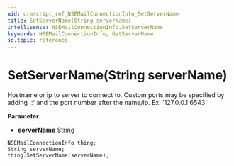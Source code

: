 ```yaml
---
uid: crmscript_ref_NSEMailConnectionInfo_SetServerName
title: SetServerName(String serverName)
intellisense: NSEMailConnectionInfo.SetServerName
keywords: NSEMailConnectionInfo, GetServerName
so.topic: reference
---
```


# SetServerName(String serverName)

Hostname or ip to server to connect to. Custom ports may be specified by adding ':' and the port number after the name/ip. Ex: '127.0.0.1:6543'

**Parameter:** 
* **serverName** String

```crmscript
NSEMailConnectionInfo thing;
String serverName;
thing.SetServerName(serverName);
```

